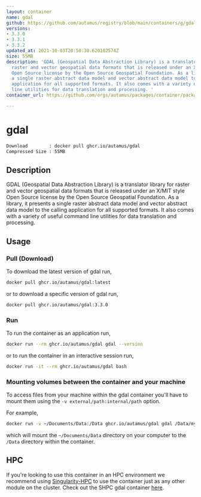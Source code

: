 ```yaml
---
layout: container
name: gdal
github: https://github.com/autamus/registry/blob/main/containers/g/gdal/spack.yaml
versions:
- 3.3.0
- 3.3.1
- 3.3.2
updated_at: 2021-10-03T20:50:30.620102574Z
size: 55MB
description: 'GDAL (Geospatial Data Abstraction Library) is a translator library for
  raster and vector geospatial data formats that is released under an X/MIT style
  Open Source license by the Open Source Geospatial Foundation. As a library, it presents
  a single raster abstract data model and vector abstract data model to the calling
  application for all supported formats. It also comes with a variety of useful command
  line utilities for data translation and processing. '
container_url: https://github.com/orgs/autamus/packages/container/package/gdal

---
```

# gdal
```bash 
Download        : docker pull ghcr.io/autamus/gdal
Compressed Size : 55MB
```

## Description
GDAL (Geospatial Data Abstraction Library) is a translator library for raster and vector geospatial data formats that is released under an X/MIT style Open Source license by the Open Source Geospatial Foundation. As a library, it presents a single raster abstract data model and vector abstract data model to the calling application for all supported formats. It also comes with a variety of useful command line utilities for data translation and processing. 

## Usage
### Pull (Download)
To download the latest version of gdal run,

```bash
docker pull ghcr.io/autamus/gdal:latest
```

or to download a specific version of gdal run,

```bash
docker pull ghcr.io/autamus/gdal:3.3.0
```
### Run
To run the container as an application run,
```bash
docker run --rm ghcr.io/autamus/gdal gdal --version
```

or to run the container in an interactive session run,
```bash
docker run -it --rm ghcr.io/autamus/gdal bash
```

### Mounting volumes between the container and your machine
To access files from your machine within the gdal container you'll have to mount them using the `-v external/path:internal/path` option.

For example,
```bash
docker run -v ~/Documents/Data:/Data ghcr.io/autamus/gdal gdal /Data/myData.csv
```
which will mount the `~/Documents/Data` directory on your computer to the `/Data` directory within the container.

## HPC
If you're looking to use this container in an HPC environment we recommend using [Singularity-HPC](https://singularity-hpc.readthedocs.io) to use the container just as any other module on the cluster. Check out the SHPC gdal container [here](https://singularityhub.github.io/singularity-hpc/r/ghcr.io-autamus-gdal/).